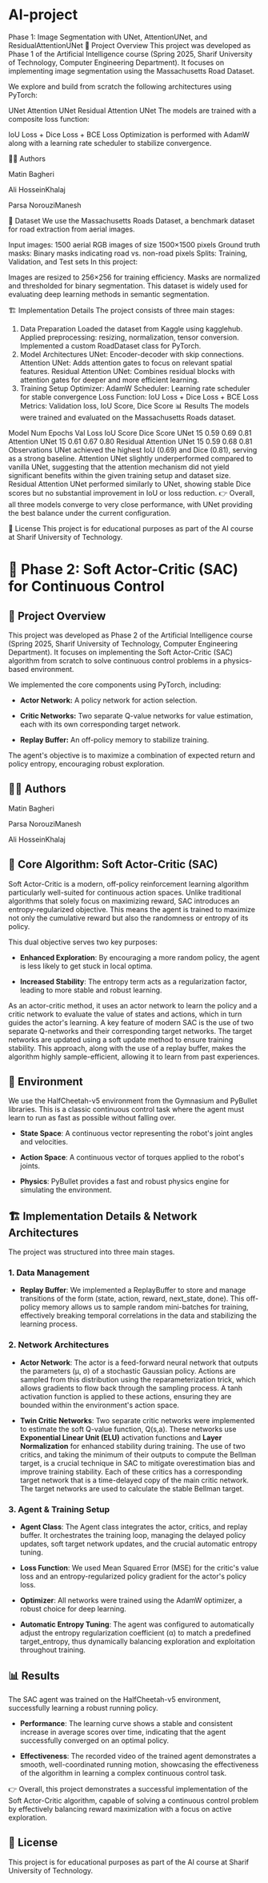 # AI-project
Phase 1: Image Segmentation with UNet, AttentionUNet, and ResidualAttentionUNet
📌 Project Overview
This project was developed as Phase 1 of the Artificial Intelligence course (Spring 2025, Sharif University of Technology, Computer Engineering Department). It focuses on implementing image segmentation using the Massachusetts Road Dataset.

We explore and build from scratch the following architectures using PyTorch:

UNet
Attention UNet
Residual Attention UNet
The models are trained with a composite loss function:

IoU Loss + Dice Loss + BCE Loss
Optimization is performed with AdamW along with a learning rate scheduler to stabilize convergence.

👨‍💻 Authors

Matin Bagheri

Ali HosseinKhalaj

Parsa NorouziManesh

📂 Dataset
We use the Massachusetts Roads Dataset, a benchmark dataset for road extraction from aerial images.

Input images: 1500 aerial RGB images of size 1500×1500 pixels
Ground truth masks: Binary masks indicating road vs. non-road pixels
Splits: Training, Validation, and Test sets
In this project:

Images are resized to 256×256 for training efficiency.
Masks are normalized and thresholded for binary segmentation.
This dataset is widely used for evaluating deep learning methods in semantic segmentation.

🏗️ Implementation Details
The project consists of three main stages:

1. Data Preparation
Loaded the dataset from Kaggle using kagglehub.
Applied preprocessing: resizing, normalization, tensor conversion.
Implemented a custom RoadDataset class for PyTorch.
2. Model Architectures
UNet: Encoder-decoder with skip connections.
Attention UNet: Adds attention gates to focus on relevant spatial features.
Residual Attention UNet: Combines residual blocks with attention gates for deeper and more efficient learning.
3. Training Setup
Optimizer: AdamW
Scheduler: Learning rate scheduler for stable convergence
Loss Function: IoU Loss + Dice Loss + BCE Loss
Metrics: Validation loss, IoU Score, Dice Score
📊 Results
The models were trained and evaluated on the Massachusetts Roads dataset.

Model	Num Epochs	Val Loss	IoU Score	Dice Score
UNet	15	0.59	0.69	0.81
Attention UNet	15	0.61	0.67	0.80
Residual Attention UNet	15	0.59	0.68	0.81
Observations
UNet achieved the highest IoU (0.69) and Dice (0.81), serving as a strong baseline.
Attention UNet slightly underperformed compared to vanilla UNet, suggesting that the attention mechanism did not yield significant benefits within the given training setup and dataset size.
Residual Attention UNet performed similarly to UNet, showing stable Dice scores but no substantial improvement in IoU or loss reduction.
👉 Overall, all three models converge to very close performance, with UNet providing the best balance under the current configuration.

📜 License
This project is for educational purposes as part of the AI course at Sharif University of Technology.

# 🤖 Phase 2: Soft Actor-Critic (SAC) for Continuous Control
## 📌 Project Overview
This project was developed as Phase 2 of the Artificial Intelligence course (Spring 2025, Sharif University of Technology, Computer Engineering Department). It focuses on implementing the Soft Actor-Critic (SAC) algorithm from scratch to solve continuous control problems in a physics-based environment.

We implemented the core components using PyTorch, including:

- **Actor Network:** A policy network for action selection.

- **Critic Networks:** Two separate Q-value networks for value estimation, each with its own corresponding target network.

- **Replay Buffer:** An off-policy memory to stabilize training.

The agent's objective is to maximize a combination of expected return and policy entropy, encouraging robust exploration.

## 👨‍💻 Authors

Matin Bagheri

Parsa NorouziManesh

Ali HosseinKhalaj

## 📜 Core Algorithm: Soft Actor-Critic (SAC)
Soft Actor-Critic is a modern, off-policy reinforcement learning algorithm particularly well-suited for continuous action spaces. Unlike traditional algorithms that solely focus on maximizing reward, SAC introduces an entropy-regularized objective. This means the agent is trained to maximize not only the cumulative reward but also the randomness or entropy of its policy.

This dual objective serves two key purposes:

- **Enhanced Exploration**: By encouraging a more random policy, the agent is less likely to get stuck in local optima.

- **Increased Stability**: The entropy term acts as a regularization factor, leading to more stable and robust learning.

As an actor-critic method, it uses an actor network to learn the policy and a critic network to evaluate the value of states and actions, which in turn guides the actor's learning. A key feature of modern SAC is the use of two separate Q-networks and their corresponding target networks. The target networks are updated using a soft update method to ensure training stability. This approach, along with the use of a replay buffer, makes the algorithm highly sample-efficient, allowing it to learn from past experiences.

## 📂 Environment
We use the HalfCheetah-v5 environment from the Gymnasium and PyBullet libraries. This is a classic continuous control task where the agent must learn to run as fast as possible without falling over.

- **State Space**: A continuous vector representing the robot's joint angles and velocities.

- **Action Space**: A continuous vector of torques applied to the robot's joints.

- **Physics**: PyBullet provides a fast and robust physics engine for simulating the environment.

## 🏗️ Implementation Details & Network Architectures
The project was structured into three main stages.

### 1. Data Management
- **Replay Buffer**: We implemented a ReplayBuffer to store and manage transitions of the form (state, action, reward, next_state, done). This off-policy memory allows us to sample random mini-batches for training, effectively breaking temporal correlations in the data and stabilizing the learning process.

### 2. Network Architectures
- **Actor Network**: The actor is a feed-forward neural network that outputs the parameters (μ, σ) of a stochastic Gaussian policy. Actions are sampled from this distribution using the reparameterization trick, which allows gradients to flow back through the sampling process. A tanh activation function is applied to these actions, ensuring they are bounded within the environment's action space.

- **Twin Critic Networks**: Two separate critic networks were implemented to estimate the soft Q-value function, Q(s,a). These networks use **Exponential Linear Unit (ELU)** activation functions and **Layer Normalization** for enhanced stability during training. The use of two critics, and taking the minimum of their outputs to compute the Bellman target, is a crucial technique in SAC to mitigate overestimation bias and improve training stability. Each of these critics has a corresponding target network that is a time-delayed copy of the main critic network. The target networks are used to calculate the stable Bellman target.

### 3. Agent & Training Setup
- **Agent Class**: The Agent class integrates the actor, critics, and replay buffer. It orchestrates the training loop, managing the delayed policy updates, soft target network updates, and the crucial automatic entropy tuning.

- **Loss Function**: We used Mean Squared Error (MSE) for the critic's value loss and an entropy-regularized policy gradient for the actor's policy loss.

- **Optimizer**: All networks were trained using the AdamW optimizer, a robust choice for deep learning.

- **Automatic Entropy Tuning**: The agent was configured to automatically adjust the entropy regularization coefficient (α) to match a predefined target_entropy, thus dynamically balancing exploration and exploitation throughout training.

## 📊 Results
The SAC agent was trained on the HalfCheetah-v5 environment, successfully learning a robust running policy.

- **Performance**: The learning curve shows a stable and consistent increase in average scores over time, indicating that the agent successfully converged on an optimal policy.

- **Effectiveness**: The recorded video of the trained agent demonstrates a smooth, well-coordinated running motion, showcasing the effectiveness of the algorithm in learning a complex continuous control task.

👉 Overall, this project demonstrates a successful implementation of the Soft Actor-Critic algorithm, capable of solving a continuous control problem by effectively balancing reward maximization with a focus on active exploration.

## 📜 License
This project is for educational purposes as part of the AI course at Sharif University of Technology.
